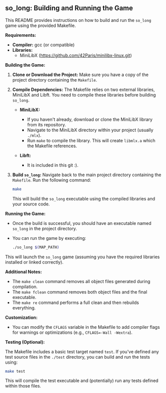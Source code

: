 ## so_long: Building and Running the Game

This README provides instructions on how to build and run the `so_long` game using the provided Makefile.

**Requirements:**

  * **Compiler:** gcc (or compatible)
  * **Libraries:**
      * MiniLibX (https://github.com/42Paris/minilibx-linux.git)

**Building the Game:**

1.  **Clone or Download the Project:**
    Make sure you have a copy of the project directory containing the `Makefile`.

2.  **Compile Dependencies:**
    The Makefile relies on two external libraries, MiniLibX and Libft. You need to compile these libraries before building `so_long`.

      * **MiniLibX:**

          * If you haven't already, download or clone the MiniLibX library from its repository.
          * Navigate to the MiniLibX directory within your project (usually `./mlx`).
          * Run `make` to compile the library. This will create `libmlx.a` which the Makefile references.

      * **Libft:**

          * It is included in this git :).

3.  **Build `so_long`:**
    Navigate back to the main project directory containing the `Makefile`.
    Run the following command:

    ```bash
    make
    ```

    This will build the `so_long` executable using the compiled libraries and your source code.

**Running the Game:**

  * Once the build is successful, you should have an executable named `so_long` in the project directory.

  * You can run the game by executing:

    ```bash
    ./so_long $(MAP_PATH)
    ```

This will launch the `so_long` game (assuming you have the required libraries installed or linked correctly).

**Additional Notes:**

  * The `make clean` command removes all object files generated during compilation.
  * The `make fclean` command removes both object files and the final executable.
  * The `make re` command performs a full clean and then rebuilds everything.

**Customization:**

  * You can modify the `CFLAGS` variable in the Makefile to add compiler flags for warnings or optimizations (e.g., `CFLAGS=-Wall -Wextra`).

**Testing (Optional):**

The Makefile includes a basic test target named `test`. If you've defined any test source files in the `./test` directory, you can build and run the tests using:

```bash
make test
```

This will compile the test executable and (potentially) run any tests defined within those files.
